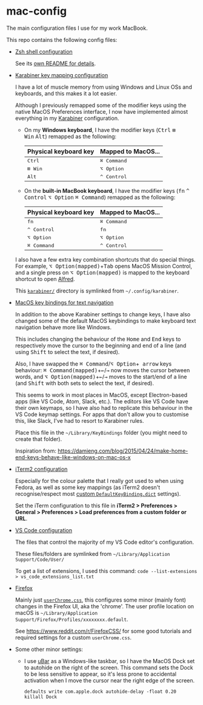 # mac-config

The main configuration files I use for my work MacBook.

This repo contains the following config files:
* [Zsh shell configuration](zsh/)

  See its [own README for details](zsh/).
* [Karabiner key mapping configuration](karabiner/)

  I have a lot of muscle memory from using Windows and Linux OSs and keyboards, and this makes it a lot easier.
  
  Although I previously remapped some of the modifier keys using the native MacOS Preferences interface, I now have implemented almost everything in my [Karabiner](https://pqrs.org/osx/karabiner/) configuration.

  * On my **Windows keyboard**, I have the modifier keys (<kbd>Ctrl</kbd>&nbsp;<kbd>⊞ Win</kbd>&nbsp;<kbd>Alt</kbd>) remapped as the following:
    
    | Physical keyboard key | Mapped to MacOS... |
    | -----------|------------ |
    | <kbd>Ctrl</kbd> | <kbd>⌘ Command</kbd> |
    | <kbd>⊞ Win</kbd> | <kbd>⌥ Option</kbd> |
    | <kbd>Alt</kbd> | <kbd>^ Control</kbd> |
    
  * On the **built-in MacBook keyboard**, I have the modifier keys (<kbd>fn</kbd>&nbsp;<kbd>^ Control</kbd>&nbsp;<kbd>⌥ Option</kbd>&nbsp;<kbd>⌘ Command</kbd>) remapped as the following:
    
    | Physical keyboard key | Mapped to MacOS... |
    | -----------|------------ |
    | <kbd>fn</kbd> | <kbd>⌘ Command</kbd> |
    | <kbd>^ Control</kbd> | <kbd>fn</kbd> |
    | <kbd>⌥ Option</kbd> | <kbd>⌥ Option</kbd> |
    | <kbd>⌘ Command</kbd> | <kbd>^ Control</kbd> |
    
  I also have a few extra key combination shortcuts that do special things. For example, <kbd>⌥ Option(mapped)</kbd>+<kbd>Tab</kbd> opens MacOS Mission Control, and a single press on <kbd>⌥ Option(mapped)</kbd> is mapped to the keyboard shortcut to open [Alfred](https://www.alfredapp.com/).
  
  This [`karabiner/`](karabiner/) directory is symlinked from `~/.config/karabiner`.
  
* [MacOS key bindings for text navigation](macoskeybindings/DefaultKeyBinding.dict)
  
  In addition to the above Karabiner settings to change keys, I have also changed some of the default MacOS keybindings to make keyboard text navigation behave more like Windows.
  
  This includes changing the behaviour of the <kbd>Home</kbd> and <kbd>End</kbd> keys to respectively move the cursor to the beginning and end of a line (and using <kbd>Shift</kbd> to select the text, if desired).
  
  Also, I have swapped the <kbd>⌘ Command</kbd>/<kbd>⌥ Option</kbd>+<kbd> arrow</kbd> keys behaviour: <kbd>⌘ Command(mapped)</kbd>+<kbd>←</kbd>/<kbd>→</kbd>  now moves the cursor between words, and <kbd>⌥ Option(mapped)</kbd>+<kbd>←</kbd>/<kbd>→</kbd> moves to the start/end of a line (and <kbd>Shift</kbd> with both sets to select the text, if desired). 
  
  This seems to work in most places in MacOS, except Electron-based apps (like VS Code, Atom, Slack, etc.). The editors like VS Code have their own keymaps, so I have also had to replicate this behaviour in the VS Code keymap settings. For apps that don't allow you to customise this, like Slack, I've had to resort to Karabiner rules.

  Place this file in the `~/Library/KeyBindings` folder (you might need to create that folder).
  
  Inspiration from: https://damieng.com/blog/2015/04/24/make-home-end-keys-behave-like-windows-on-mac-os-x
* [iTerm2 configuration](iterm2/)
  
  Especially for the colour palette that I really got used to when using Fedora, as well as some key mappings (as iTerm2 doesn't recognise/respect most [custom `DefaultKeyBinding.dict`](macoskeybindings/DefaultKeyBinding.dict) settings).
  
  Set the iTerm configuration to this file in **iTerm2 > Preferences > General > Preferences > Load preferences from a custom folder or URL**.
* [VS Code configuration](vscode/)
  
  The files that control the majority of my VS Code editor's configuration.
  
  These files/folders are symlinked from `~/Library/Application Support/Code/User/`
  
  To get a list of extensions, I used this command: `code --list-extensions > vs_code_extensions_list.txt`

* [Firefox](firefox/)
  
  Mainly just [`userChrome.css`](firefox/userChrome.css), this configures some minor (mainly font) changes in the Firefox UI, aka the 'chrome'. The user profile location on macOS is `~/Library/Application Support/Firefox/Profiles/xxxxxxxx.default`.
  
  See https://www.reddit.com/r/FirefoxCSS/ for some good tutorials and required settings for a custom `userChrome.css`. 
* Some other minor settings:
  * I use [uBar](https://brawersoftware.com/products/ubar) as a Windows-like taskbar, so I have the MacOS Dock set to autohide on the right of the screen. This command sets the Dock to be less sensitive to appear, so it's less prone to accidental activation when I move the cursor near the right edge of the screen.
    
    ```shell
    defaults write com.apple.dock autohide-delay -float 0.20
    killall Dock
    ```

